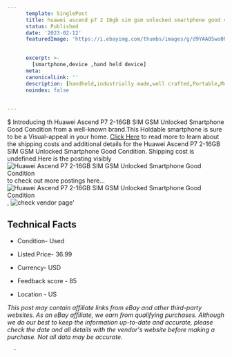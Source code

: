 ```yaml
---
      template: SinglePost
      title: huawei ascend p7 2 16gb sim gsm unlocked smartphone good condition
      status: Published
      date: '2023-02-12'
      featuredImage: 'https://i.ebayimg.com/thumbs/images/g/d9YAAOSwo0Rjrs9N/s-l225.jpg'
       

      excerpt: >-
        [smartphone,device ,hand held device]
      meta:
      canonicalLink: ''
      description: [handheld,industrially made,well crafted,Portable,Mobile,Compact,Convenient,Lightweight,Maneuverable,Man-portable,Miniature,Carriable,Hand-held,Light,Holdable,Transportable,Mobile device,Pocket-sized,On-the-go,Wireless,Cordless,Compact size,Convenient size, smartphone,device ,hand held device]
      noindex: false
      

---
```

$
      Introducing th Huawei Ascend P7 2-16GB SIM GSM Unlocked Smartphone Good Condition from a well-known brand.This Holdable smartphone is sure to be a Visual-appeal in your home. [Click Here](https://www.ebay.com/itm/354486346644?hash=item5289086394%3Ag%3Ad9YAAOSwo0Rjrs9N&mkevt=1&mkcid=1&mkrid=711-53200-19255-0&campid=%253CePNCampaignId%253E&customid=%253CreferenceId%253E&toolid=10049) to read more to learn about the shipping costs and additional details for the Huawei Ascend P7 2-16GB SIM GSM Unlocked Smartphone Good Condition. Shipping cost is undefined.Here is the posting visibly ![Huawei Ascend P7 2-16GB SIM GSM Unlocked Smartphone Good Condition](https://i.ebayimg.com/thumbs/images/g/d9YAAOSwo0Rjrs9N/s-l225.jpg) to check out more postings here... ![Huawei Ascend P7 2-16GB SIM GSM Unlocked Smartphone Good Condition](https://i.ebayimg.com/images/g/d9YAAOSwo0Rjrs9N/s-l960.jpg), ![check vendor page](https://origin-galleryplus.ebayimg.com/ws/web/354486346644_2_0_1/225x225.jpg,https://origin-galleryplus.ebayimg.com/ws/web/354486346644_3_0_1/225x225.jpg,https://origin-galleryplus.ebayimg.com/ws/web/354486346644_4_0_1/225x225.jpg,https://origin-galleryplus.ebayimg.com/ws/web/354486346644_5_0_1/225x225.jpg,https://origin-galleryplus.ebayimg.com/ws/web/354486346644_6_0_1/225x225.jpg,https://origin-galleryplus.ebayimg.com/ws/web/354486346644_7_0_1/225x225.jpg,https://origin-galleryplus.ebayimg.com/ws/web/354486346644_8_0_1/225x225.jpg,https://origin-galleryplus.ebayimg.com/ws/web/354486346644_9_0_1/225x225.jpg)'

      

 ## Technical Facts 



     
      

 - Condition- Used 


      

 - Listed Price- 36.99 


      

 - Currency- USD 


      

 - Feedback score - 85 


      

 - Location - US 


      
      

 *_This post may contain affiliate links from eBay and other third-party websites. As an eBay affiliate, we earn from qualifying purchases. Although we do our best to keep the information up-to-date and accurate, please check the date and all details with the vendor's website before making a purchase. Not all data may be accurate._*




      -
